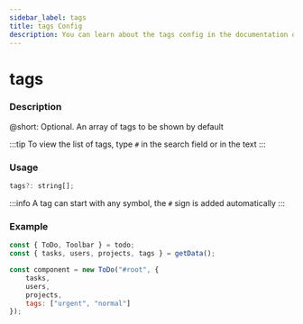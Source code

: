 ```yaml
---
sidebar_label: tags
title: tags Config
description: You can learn about the tags config in the documentation of the DHTMLX JavaScript To Do List library. Browse developer guides and API reference, try out code examples and live demos, and download a free 30-day evaluation version of DHTMLX To Do List.
---
```


# tags

### Description

@short: Optional. An array of tags to be shown by default

:::tip
To view the list of tags, type `#` in the search field or in the text
:::

### Usage

~~~js
tags?: string[];
~~~

:::info
A tag can start with any symbol, the `#` sign is added automatically
:::

### Example

~~~js
const { ToDo, Toolbar } = todo;
const { tasks, users, projects, tags } = getData();

const component = new ToDo("#root", {
	tasks,
	users,
	projects,
	tags: ["urgent", "normal"]
});
~~~

